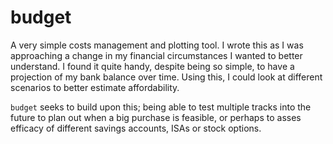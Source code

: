 # budget

A very simple costs management and plotting tool.  I wrote this as I was
approaching a change in my financial circumstances I wanted to better
understand. I found it quite handy, despite being so simple, to have a
projection of my bank balance over time. Using this, I could look at different
scenarios to better estimate affordability.

`budget` seeks to build upon this; being able to test multiple tracks into the
future to plan out when a big purchase is feasible, or perhaps to asses efficacy
of different savings accounts, ISAs or stock options.
